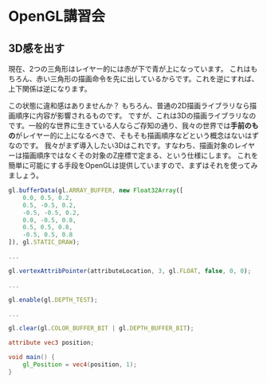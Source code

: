 # OpenGL講習会

## 3D感を出す
現在、2つの三角形はレイヤー的には赤が下で青が上になっています。
これはもちろん、赤い三角形の描画命令を先に出しているからです。これを逆にすれば、上下関係は逆になります。

この状態に違和感はありませんか？
もちろん、普通の2D描画ライブラリなら描画順序に内容が影響されるものです。
ですが、これは3Dの描画ライブラリなのです。一般的な世界に生きている人ならご存知の通り、我々の世界では**手前のもの**がレイヤー的に上になるべきで、そもそも描画順序などという概念はないはずなのです。
我々がまず導入したい3Dはこれです。すなわち、描画対象のレイヤーは描画順序ではなくその対象のZ座標で定まる、という仕様にします。
これを簡単に可能にする手段をOpenGLは提供していますので、まずはそれを使ってみましょう。

```javascript
gl.bufferData(gl.ARRAY_BUFFER, new Float32Array([
    0.0, 0.5, 0.2,
    0.5, -0.5, 0.2,
    -0.5, -0.5, 0.2,
    0.0, -0.5, 0.8,
    0.5, 0.5, 0.8,
    -0.5, 0.5, 0.8
]), gl.STATIC_DRAW);

...

gl.vertexAttribPointer(attributeLocation, 3, gl.FLOAT, false, 0, 0);

...

gl.enable(gl.DEPTH_TEST);

...

gl.clear(gl.COLOR_BUFFER_BIT | gl.DEPTH_BUFFER_BIT);
```

```glsl
attribute vec3 position;

void main() {
    gl_Position = vec4(position, 1);
}
```